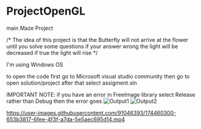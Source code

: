 # ProjectOpenGL
main Maze Project

/*
The idea of this project is that the Butterfly will not arrive at the flower until you solve some questions 
if your answer wrong the light will be decreased if true the light will rise
*/

I'm using Windows OS

to open the code first go to Microsoft visual studio community then go to open solution/project after that select assigment.sln

IMPORTANT NOTE: if you have an error in FreeImage library select Release rather than Debug then the error goes 
![Output1](https://user-images.githubusercontent.com/91046393/174460164-c44b494a-cfde-48d5-b447-151cb6422249.png)
![Output2](https://user-images.githubusercontent.com/91046393/174460166-bd6e1566-f9e7-4425-bb1e-3795a43e7f9c.png)


https://user-images.githubusercontent.com/91046393/174460300-653b3817-6fee-4f3f-a7da-5e5aec695d14.mp4

